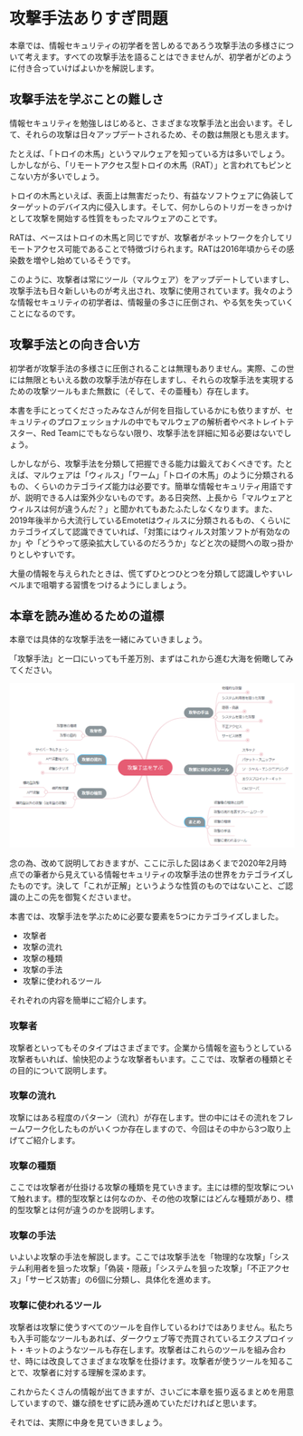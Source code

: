 # 攻撃手法ありすぎ問題

本章では、情報セキュリティの初学者を苦しめるであろう攻撃手法の多様さについて考えます。すべての攻撃手法を語ることはできませんが、初学者がどのように付き合っていけばよいかを解説します。

## 攻撃手法を学ぶことの難しさ

情報セキュリティを勉強しはじめると、さまざまな攻撃手法と出会います。そして、それらの攻撃は日々アップデートされるため、その数は無限とも思えます。

たとえば、「トロイの木馬」というマルウェアを知っている方は多いでしょう。しかしながら、「リモートアクセス型トロイの木馬（RAT）」と言われてもピンとこない方が多いでしょう。

トロイの木馬といえば、表面上は無害だったり、有益なソフトウェアに偽装してターゲットのデバイス内に侵入します。そして、何かしらのトリガーをきっかけとして攻撃を開始する性質をもったマルウェアのことです。

RATは、ベースはトロイの木馬と同じですが、攻撃者がネットワークを介してリモートアクセス可能であることで特徴づけられます。RATは2016年頃からその感染数を増やし始めているそうです。

このように、攻撃者は常にツール（マルウェア）をアップデートしていますし、攻撃手法も日々新しいものが考え出され、攻撃に使用されています。我々のような情報セキュリティの初学者は、情報量の多さに圧倒され、やる気を失っていくことになるのです。

## 攻撃手法との向き合い方

初学者が攻撃手法の多様さに圧倒されることは無理もありません。実際、この世には無限ともいえる数の攻撃手法が存在しますし、それらの攻撃手法を実現するための攻撃ツールもまた無数に（そして、その亜種も）存在します。

本書を手にとってくださったみなさんが何を目指しているかにも依りますが、セキュリティのプロフェッショナルの中でもマルウェアの解析者やペネトレイトテスター、Red Teamにでもならない限り、攻撃手法を詳細に知る必要はないでしょう。

しかしながら、攻撃手法を分類して把握できる能力は鍛えておくべきです。たとえば、マルウェアは「ウィルス」「ワーム」「トロイの木馬」のように分類されるもの、くらいのカテゴライズ能力は必要です。簡単な情報セキュリティ用語ですが、説明できる人は案外少ないものです。ある日突然、上長から「マルウェアとウィルスは何が違うんだ？」と聞かれてもあたふたしなくなります。また、2019年後半から大流行しているEmotetはウィルスに分類されるもの、くらいにカテゴライズして認識できていれば、「対策にはウィルス対策ソフトが有効なのか」や「どうやって感染拡大しているのだろうか」などと次の疑問への取っ掛かりとしやすいです。

大量の情報を与えられたときは、慌てずひとつひとつを分類して認識しやすいレベルまで咀嚼する習慣をつけるようにしましょう。

## 本章を読み進めるための道標

本章では具体的な攻撃手法を一緒にみていきましょう。

「攻撃手法」と一口にいっても千差万別、まずはこれから進む大海を俯瞰してみてください。

![](https://github.com/oresama-lab/img/blob/master/handbook-of-information-security/chapter2/overall.png?raw=true)

念の為、改めて説明しておきますが、ここに示した図はあくまで2020年2月時点での筆者から見えている情報セキュリティの攻撃手法の世界をカテゴライズしたものです。決して「これが正解」というような性質のものではないこと、ご認識の上この先を御覧くださいませ。

本書では、攻撃手法を学ぶために必要な要素を5つにカテゴライズしました。

* 攻撃者
* 攻撃の流れ
* 攻撃の種類
* 攻撃の手法
* 攻撃に使われるツール

それぞれの内容を簡単にご紹介します。

### 攻撃者

攻撃者といってもそのタイプはさまざまです。企業から情報を盗もうとしている攻撃者もいれば、愉快犯のような攻撃者もいます。ここでは、攻撃者の種類とその目的について説明します。

### 攻撃の流れ

攻撃にはある程度のパターン（流れ）が存在します。世の中にはその流れをフレームワーク化したものがいくつか存在しますので、今回はその中から3つ取り上げてご紹介します。

### 攻撃の種類

ここでは攻撃者が仕掛ける攻撃の種類を見ていきます。主には標的型攻撃について触れます。標的型攻撃とは何なのか、その他の攻撃にはどんな種類があり、標的型攻撃とは何が違うのかを説明します。

### 攻撃の手法

いよいよ攻撃の手法を解説します。ここでは攻撃手法を「物理的な攻撃」「システム利用者を狙った攻撃」「偽装・隠蔽」「システムを狙った攻撃」「不正アクセス」「サービス妨害」の6個に分類し、具体化を進めます。

### 攻撃に使われるツール

攻撃者は攻撃に使うすべてのツールを自作しているわけではありません。私たちも入手可能なツールもあれば、ダークウェブ等で売買されているエクスプロイット・キットのようなツールも存在します。攻撃者はこれらのツールを組み合わせ、時には改良してさまざまな攻撃を仕掛けます。攻撃者が使うツールを知ることで、攻撃者に対する理解を深めます。

これからたくさんの情報が出てきますが、さいごに本章を振り返るまとめを用意していますので、嫌な顔をせずに読み進めていただければと思います。

それでは、実際に中身を見ていきましょう。

